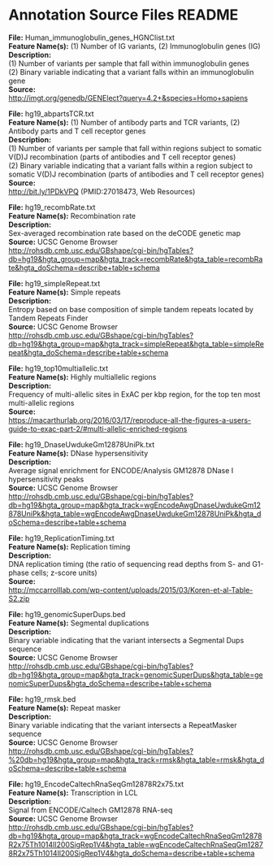 # Annotation Source Files README <br>

**File:** Human_immunoglobulin_genes_HGNClist.txt <br>
**Feature Name(s):** (1) Number of IG variants, (2) Immunoglobulin genes (IG) <br>
**Description:** <br>
(1)	Number of variants per sample that fall within immunoglobulin genes <br>
(2)	Binary variable indicating that a variant falls within an immunoglobulin gene <br>
**Source:** <br>
http://imgt.org/genedb/GENElect?query=4.2+&species=Homo+sapiens <br>

**File:** hg19_abpartsTCR.txt <br>
**Feature Name(s):** (1) Number of antibody parts and TCR variants, (2) Antibody parts and T cell receptor genes <br>
**Description:** <br>
(1)	Number of variants per sample that fall within regions subject to somatic V(D)J recombination (parts of antibodies and T cell receptor genes) <br>
(2)	Binary variable indicating that a variant falls within a region subject to somatic V(D)J recombination (parts of antibodies and T cell receptor genes) <br>
**Source:** <br>
http://bit.ly/1PDkVPQ (PMID:27018473, Web Resources) <br>

**File:** hg19_recombRate.txt <br>
**Feature Name(s):** Recombination rate <br>
**Description:** <br>
Sex-averaged recombination rate based on the deCODE genetic map <br>
**Source:** UCSC Genome Browser <br>
http://rohsdb.cmb.usc.edu/GBshape/cgi-bin/hgTables?db=hg19&hgta_group=map&hgta_track=recombRate&hgta_table=recombRate&hgta_doSchema=describe+table+schema <br>

**File:** hg19_simpleRepeat.txt <br>
**Feature Name(s):** Simple repeats <br>
**Description:** <br>
Entropy based on base composition of simple tandem repeats located by Tandem Repeats Finder <br>
**Source:** UCSC Genome Browser <br>
http://rohsdb.cmb.usc.edu/GBshape/cgi-bin/hgTables?db=hg19&hgta_group=map&hgta_track=simpleRepeat&hgta_table=simpleRepeat&hgta_doSchema=describe+table+schema <br>

**File:** hg19_top10multiallelic.txt <br>
**Feature Name(s):** Highly multiallelic regions <br>
**Description:** <br>
Frequency of multi-allelic sites in ExAC per kbp region, for the top ten most multi-allelic regions <br>
**Source:** <br>
https://macarthurlab.org/2016/03/17/reproduce-all-the-figures-a-users-guide-to-exac-part-2/#multi-allelic-enriched-regions <br>

**File:** hg19_DnaseUwdukeGm12878UniPk.txt <br>
**Feature Name(s):** DNase hypersensitivity <br>
**Description:** <br>
Average signal enrichment for ENCODE/Analysis GM12878 DNase I hypersensitivity peaks <br>
**Source:** UCSC Genome Browser <br>
http://rohsdb.cmb.usc.edu/GBshape/cgi-bin/hgTables?db=hg19&hgta_group=map&hgta_track=wgEncodeAwgDnaseUwdukeGm12878UniPk&hgta_table=wgEncodeAwgDnaseUwdukeGm12878UniPk&hgta_doSchema=describe+table+schema <br>

**File:** hg19_ReplicationTiming.txt <br>
**Feature Name(s):** Replication timing <br>
**Description:** <br>
DNA replication timing (the ratio of sequencing read depths from S- and G1-phase cells; z-score units) <br>
**Source:** <br>
http://mccarrolllab.com/wp-content/uploads/2015/03/Koren-et-al-Table-S2.zip <br>

**File:** hg19_genomicSuperDups.bed <br>
**Feature Name(s):** Segmental duplications <br>
**Description:** <br>
Binary variable indicating that the variant intersects a Segmental Dups sequence <br>
**Source:** UCSC Genome Browser <br>
http://rohsdb.cmb.usc.edu/GBshape/cgi-bin/hgTables?db=hg19&hgta_group=map&hgta_track=genomicSuperDups&hgta_table=genomicSuperDups&hgta_doSchema=describe+table+schema <br>

**File:** hg19_rmsk.bed <br>
**Feature Name(s):** Repeat masker <br>
**Description:** <br>
Binary variable indicating that the variant intersects a RepeatMasker sequence <br>
**Source:** UCSC Genome Browser <br>
http://rohsdb.cmb.usc.edu/GBshape/cgi-bin/hgTables?%20db=hg19&hgta_group=map&hgta_track=rmsk&hgta_table=rmsk&hgta_doSchema=describe+table+schema <br>

**File:** hg19_EncodeCaltechRnaSeqGm12878R2x75.txt <br>
**Feature Name(s):** Transcription in LCL <br>
**Description:** <br>
Signal from ENCODE/Caltech GM12878 RNA-seq <br>
**Source:** UCSC Genome Browser <br>
http://rohsdb.cmb.usc.edu/GBshape/cgi-bin/hgTables?db=hg19&hgta_group=map&hgta_track=wgEncodeCaltechRnaSeqGm12878R2x75Th1014Il200SigRep1V4&hgta_table=wgEncodeCaltechRnaSeqGm12878R2x75Th1014Il200SigRep1V4&hgta_doSchema=describe+table+schema <br>
